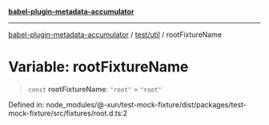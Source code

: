 [**babel-plugin-metadata-accumulator**](../../../README.md)

***

[babel-plugin-metadata-accumulator](../../../README.md) / [test/util](../README.md) / rootFixtureName

# Variable: rootFixtureName

> `const` **rootFixtureName**: `"root"` = `"root"`

Defined in: node\_modules/@-xun/test-mock-fixture/dist/packages/test-mock-fixture/src/fixtures/root.d.ts:2
